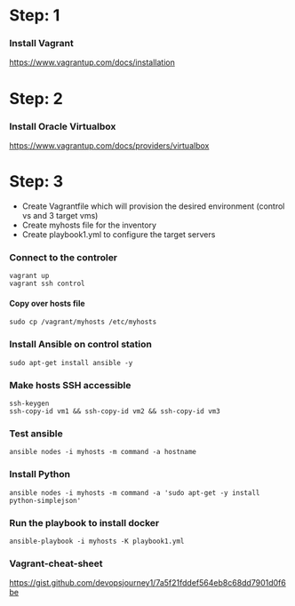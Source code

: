 # Step: 1 
### Install Vagrant
https://www.vagrantup.com/docs/installation

# Step: 2 
### Install Oracle Virtualbox
https://www.vagrantup.com/docs/providers/virtualbox

# Step: 3
- Create Vagrantfile which will provision the desired environment (control vs and 3 target vms)
- Create myhosts file for the inventory
- Create playbook1.yml to configure the target servers

### Connect to the controler 
```
vagrant up
vagrant ssh control
```

#### Copy over hosts file
```
sudo cp /vagrant/myhosts /etc/myhosts
```

### Install Ansible on control station
```
sudo apt-get install ansible -y
```

### Make hosts SSH accessible
```
ssh-keygen
ssh-copy-id vm1 && ssh-copy-id vm2 && ssh-copy-id vm3
```

### Test ansible
```
ansible nodes -i myhosts -m command -a hostname
```

### Install Python 
```
ansible nodes -i myhosts -m command -a 'sudo apt-get -y install python-simplejson'
```
### Run the playbook to install docker
```
ansible-playbook -i myhosts -K playbook1.yml
```
### Vagrant-cheat-sheet
https://gist.github.com/devopsjourney1/7a5f21fddef564eb8c68dd7901d0f6be
